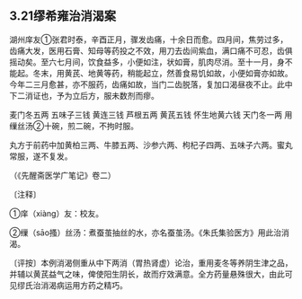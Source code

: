 ## 3.21缪希雍治消渴案

湖州庠友①张君时泰，辛酉正月，骤发齿痛，十余日而愈。四月间，焦劳过多，齿痛大发，医用石膏、知母等药投之不效，用刀去齿间紫血，满口痛不可忍，齿俱摇动矣。至六七月间，饮食益多，小便如注，状如膏，肌肉尽消。至十一月，身不能起。冬末，用黄芪、地黄等药，稍能起立，然善食易饥如故，小便如膏亦如故。今年二三月愈甚，亦不服药，齿痛如故，当门二齿脱落，复加口渴昼夜不止。此中下二消证也，予为立后方，服未数剂而瘳。

麦门冬五两  五味子三钱  黄连三钱  芦根五两  黄芪五钱  怀生地黄六钱  天门冬一两  用缫丝汤②十碗，煎二碗，不拘时服。

丸方于前药中加黄柏三两、牛膝五两、沙参六两、枸杞子四两、五味子六两。蜜丸常服，遂不复发。

（《先醒斋医学广笔记》卷二）

〔注释〕

①庠（xiàng）友：校友。

②缫（sāo搔）丝汤：煮蚕茧抽丝的水，亦名蚕茧汤。《朱氏集验医方》用此治消渴。

〔评按〕本例消渴侧重从中下两消（胃热肾虚）论治，重用麦冬等养阴生津之品，并辅以黄芪益气之味，俾使阳生阴长，故而疗效满意。全方药量悬殊很大，由此可见缪氏治消渴病运用方药之精巧。
